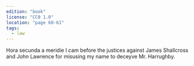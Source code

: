 ```yaml
---
edition: "book"
license: "CC0 1.0"
location: "page 60-61"
tags:
  - law
---
```

Hora secunda a meridie I cam before the justices against James
Shallcross and John Lawrence for misusing my name to deceyve
Mr. Harrughby.
